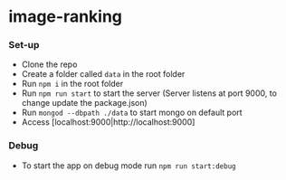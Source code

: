 # image-ranking

### Set-up

* Clone the repo
* Create a folder called `data` in the root folder
* Run `npm i` in the root folder
* Run `npm run start` to start the server (Server listens at port 9000, to change update the package.json)
* Run `mongod --dbpath ./data` to start mongo on default port
* Access [localhost:9000|http://localhost:9000]

### Debug

* To start the app on debug mode run `npm run start:debug`
